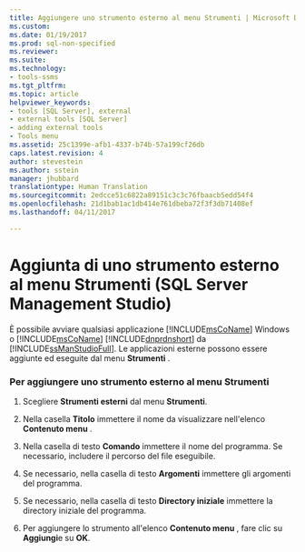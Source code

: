 ```yaml
---
title: Aggiungere uno strumento esterno al menu Strumenti | Microsoft Docs
ms.custom: 
ms.date: 01/19/2017
ms.prod: sql-non-specified
ms.reviewer: 
ms.suite: 
ms.technology:
- tools-ssms
ms.tgt_pltfrm: 
ms.topic: article
helpviewer_keywords:
- tools [SQL Server], external
- external tools [SQL Server]
- adding external tools
- Tools menu
ms.assetid: 25c1399e-afb1-4337-b74b-57a199cf26db
caps.latest.revision: 4
author: stevestein
ms.author: sstein
manager: jhubbard
translationtype: Human Translation
ms.sourcegitcommit: 2edcce51c6822a89151c3c3c76fbaacb5edd54f4
ms.openlocfilehash: 21d1bab1ac1db414e761dbeba72f3f3db71408ef
ms.lasthandoff: 04/11/2017

---
```

# <a name="add-an-external-tool-to-the-tools-menu-sql-server-management-studio"></a>Aggiunta di uno strumento esterno al menu Strumenti (SQL Server Management Studio)
È possibile avviare qualsiasi applicazione [!INCLUDE[msCoName](../includes/msconame_md.md)] Windows o [!INCLUDE[msCoName](../includes/msconame_md.md)] [!INCLUDE[dnprdnshort](../includes/dnprdnshort_md.md)] da [!INCLUDE[ssManStudioFull](../includes/ssmanstudiofull_md.md)]. Le applicazioni esterne possono essere aggiunte ed eseguite dal menu **Strumenti** .  
  
### <a name="to-add-an-external-tool-to-the-tools-menu"></a>Per aggiungere uno strumento esterno al menu Strumenti  
  
1.  Scegliere **Strumenti esterni** dal menu **Strumenti**.  
  
2.  Nella casella **Titolo** immettere il nome da visualizzare nell'elenco **Contenuto menu** .  
  
3.  Nella casella di testo **Comando** immettere il nome del programma. Se necessario, includere il percorso del file eseguibile.  
  
4.  Se necessario, nella casella di testo **Argomenti** immettere gli argomenti del programma.  
  
5.  Se necessario, nella casella di testo **Directory iniziale** immettere la directory iniziale del programma.  
  
6.  Per aggiungere lo strumento all'elenco **Contenuto menu** , fare clic su **Aggiungi**e su **OK**.  
  

